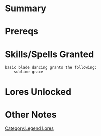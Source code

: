 # Summary

# Prereqs

# Skills/Spells Granted

`basic blade dancing grants the following:`  
`    sublime grace`

# Lores Unlocked

# Other Notes

[Category:Legend Lores](Category:Legend_Lores "wikilink")

